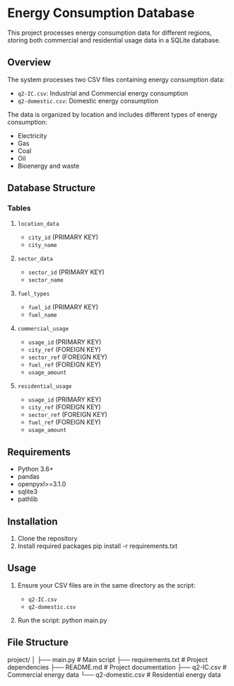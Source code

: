 # Energy Consumption Database

This project processes energy consumption data for different regions, storing both commercial and residential usage data in a SQLite database.

## Overview

The system processes two CSV files containing energy consumption data:
- `q2-IC.csv`: Industrial and Commercial energy consumption
- `q2-domestic.csv`: Domestic energy consumption

The data is organized by location and includes different types of energy consumption:
- Electricity
- Gas
- Coal
- Oil
- Bioenergy and waste

## Database Structure

### Tables
1. `location_data`
   - `city_id` (PRIMARY KEY)
   - `city_name`

2. `sector_data`
   - `sector_id` (PRIMARY KEY)
   - `sector_name`

3. `fuel_types`
   - `fuel_id` (PRIMARY KEY)
   - `fuel_name`

4. `commercial_usage`
   - `usage_id` (PRIMARY KEY)
   - `city_ref` (FOREIGN KEY)
   - `sector_ref` (FOREIGN KEY)
   - `fuel_ref` (FOREIGN KEY)
   - `usage_amount`

5. `residential_usage`
   - `usage_id` (PRIMARY KEY)
   - `city_ref` (FOREIGN KEY)
   - `sector_ref` (FOREIGN KEY)
   - `fuel_ref` (FOREIGN KEY)
   - `usage_amount`

## Requirements

- Python 3.6+
- pandas
- openpyxl>=3.1.0
- sqlite3
- pathlib

## Installation

1. Clone the repository
2. Install required packages
pip install -r requirements.txt


## Usage

1. Ensure your CSV files are in the same directory as the script:
   - `q2-IC.csv`
   - `q2-domestic.csv`

2. Run the script:
python main.py

## File Structure
project/
│
├── main.py # Main script
├── requirements.txt # Project dependencies
├── README.md # Project documentation
├── q2-IC.csv # Commercial energy data
└── q2-domestic.csv # Residential energy data

